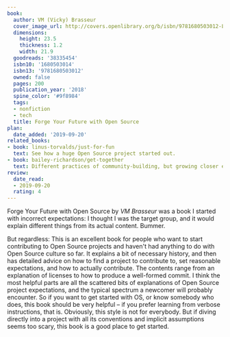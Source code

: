 ```yaml
---
book:
  author: VM (Vicky) Brasseur
  cover_image_url: http://covers.openlibrary.org/b/isbn/9781680503012-L.jpg
  dimensions:
    height: 23.5
    thickness: 1.2
    width: 21.9
  goodreads: '38335454'
  isbn10: '1680503014'
  isbn13: '9781680503012'
  owned: false
  pages: 200
  publication_year: '2018'
  spine_color: '#9f8984'
  tags:
  - nonfiction
  - tech
  title: Forge Your Future with Open Source
plan:
  date_added: '2019-09-20'
related_books:
- book: linus-torvalds/just-for-fun
  text: See how a huge Open Source project started out.
- book: bailey-richardson/get-together
  text: Different practices of community-building, but growing closer each year.
review:
  date_read:
  - 2019-09-20
  rating: 4
---
```


Forge Your Future with Open Source by *VM Brasseur* was a book I started with incorrect expectations: I thought I was
the target group, and it would explain different things from its actual content. Bummer.

But regardless: This is an excellent book for people who want to start contributing to Open Source projects and haven't
had anything to do with Open Source culture so far. It explains a bit of necessary history, and then has detailed advice
on how to find a project to contribute to, set reasonable expectations, and how to actually contribute. The contents
range from an explanation of licenses to how to produce a well-formed commit. I think the most helpful parts are all the
scattered bits of explanations of Open Source project expectations, and the typical spectrum a newcomer will probably
encounter. So if you want to get started with OS, or know somebody who does, this book should be very helpful – if you
prefer learning from verbose instructions, that is. Obviously, this style is not for everybody. But if diving directly
into a project with all its conventions and implicit assumptions seems too scary, this book is a good place to get
started.
